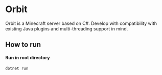 # Orbit

Orbit is a Minecraft server based on C#. Develop with compatibility with existing Java plugins and multi-threading support in mind.




## How to run


#### Run in root directory

```
dotnet run
```
